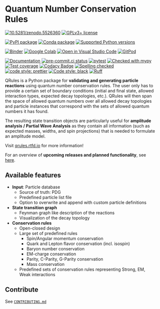 # Quantum Number Conservation Rules

[![10.5281/zenodo.5526360](https://zenodo.org/badge/doi/10.5281/zenodo.5526360.svg)](https://doi.org/10.5281/zenodo.5526360)
[![GPLv3+ license](https://img.shields.io/badge/License-GPLv3+-blue.svg)](https://www.gnu.org/licenses/gpl-3.0-standalone.html)

[![PyPI package](https://badge.fury.io/py/qrules.svg)](https://pypi.org/project/qrules)
[![Conda package](https://anaconda.org/conda-forge/qrules/badges/version.svg)](https://anaconda.org/conda-forge/qrules)
[![Supported Python versions](https://img.shields.io/pypi/pyversions/qrules)](https://pypi.org/project/qrules)

[![Binder](https://static.mybinder.org/badge_logo.svg)](https://mybinder.org/v2/gh/ComPWA/qrules/stable?filepath=docs/usage)
[![Google Colab](https://colab.research.google.com/assets/colab-badge.svg)](https://colab.research.google.com/github/ComPWA/qrules/blob/stable)
[![Open in Visual Studio Code](https://img.shields.io/badge/vscode-open-blue?logo=visualstudiocode)](https://open.vscode.dev/ComPWA/qrules)
[![GitPod](https://img.shields.io/badge/gitpod-open-blue?logo=gitpod)](https://gitpod.io/#https://github.com/ComPWA/qrules)

[![Documentation](https://readthedocs.org/projects/qrules/badge/?version=latest)](https://qrules.readthedocs.io)
[![pre-commit.ci status](https://results.pre-commit.ci/badge/github/ComPWA/qrules/main.svg)](https://results.pre-commit.ci/latest/github/ComPWA/qrules/main)
[![pytest](https://github.com/ComPWA/qrules/workflows/pytest/badge.svg)](https://github.com/ComPWA/qrules/actions?query=branch%3Amain+workflow%3Apytest)
[![Checked with mypy](http://www.mypy-lang.org/static/mypy_badge.svg)](https://mypy.readthedocs.io)
[![Test coverage](https://codecov.io/gh/ComPWA/qrules/branch/main/graph/badge.svg)](https://codecov.io/gh/ComPWA/qrules)
[![Codacy Badge](https://api.codacy.com/project/badge/Grade/deeee5b9e2bb4b3daa655942c71e17da)](https://www.codacy.com/gh/ComPWA/qrules)
[![Spelling checked](https://img.shields.io/badge/cspell-checked-brightgreen.svg)](https://github.com/streetsidesoftware/cspell/tree/master/packages/cspell)
[![code style: prettier](https://img.shields.io/badge/code_style-prettier-ff69b4.svg?style=flat-square)](https://github.com/prettier/prettier)
[![Code style: black](https://img.shields.io/badge/code%20style-black-000000.svg)](https://github.com/psf/black)
[![Ruff](https://img.shields.io/endpoint?url=https://raw.githubusercontent.com/charliermarsh/ruff/main/assets/badge/v2.json)](https://github.com/astral-sh/ruff)

QRules is a Python package for **validating and generating particle reactions** using
quantum number conservation rules. The user only has to provide a certain set of
boundary conditions (initial and final state, allowed interaction types, expected decay
topologies, etc.). QRules will then span the space of allowed quantum numbers over all
allowed decay topologies and particle instances that correspond with the sets of allowed
quantum numbers it has found.

The resulting state transition objects are particularly useful for **amplitude analysis
/ Partial Wave Analysis** as they contain all information (such as expected masses,
widths, and spin projections) that is needed to formulate an amplitude model.

Visit [qrules.rtfd.io](https://qrules.readthedocs.io) for more information!

For an overview of **upcoming releases and planned functionality**, see
[here](https://github.com/ComPWA/qrules/milestones?direction=asc&sort=title&state=open).

## Available features

- **Input**: Particle database
  - Source of truth: PDG
  - Predefined particle list file
  - Option to overwrite and append with custom particle definitions
- **State transition graph**
  - Feynman graph like description of the reactions
  - Visualization of the decay topology
- **Conservation rules**
  - Open-closed design
  - Large set of predefined rules
    - Spin/Angular momentum conservation
    - Quark and Lepton flavor conservation (incl. isospin)
    - Baryon number conservation
    - EM-charge conservation
    - Parity, C-Parity, G-Parity conservation
    - Mass conservation
  - Predefined sets of conservation rules representing Strong, EM, Weak interactions

## Contribute

See [`CONTRIBUTING.md`](./CONTRIBUTING.md)
